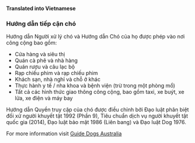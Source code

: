 #### Translated into Vietnamese

### Hướng dẫn tiếp cận chó

Hướng dẫn Người xử lý chó và Hướng dẫn Chó của họ được phép vào nơi công cộng bao gồm:

*   Cửa hàng và siêu thị
*   Quán cà phê và nhà hàng
*   Quán rượu và câu lạc bộ
*   Rạp chiếu phim và rạp chiếu phim
*   Khách sạn, nhà nghỉ và chỗ ở khác
*   Thực hành y tế / nha khoa và bệnh viện (trừ trong một phòng mổ)
*   Tất cả các hình thức giao thông công cộng, bao gồm taxi, xe buýt, xe lửa, xe điện và máy bay

Hướng dẫn Quyền truy cập của chó được điều chỉnh bởi Đạo luật phân biệt đối xử người khuyết tật 1992 (Phần 9), Tiêu chuẩn dịch vụ người khuyết tật quốc gia (2014), Đạo luật bảo mật 1986 (Liên bang) và Đạo luật Dog 1976.

For more information visit [Guide Dogs Australia](http://guidedogsaustralia.com/)